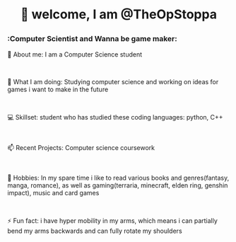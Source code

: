 <div id="header" align="center">

 <h1>

  👋 welcome, I am @TheOpStoppa

 </h1>

</div>

### :Computer Scientist and Wanna be game maker:

👀 About me: I am a Computer Science student

<br>

🌱 What I am doing: Studying computer science and working on ideas for games i want to make in the future

<br>

💻 Skillset: student who has studied these coding languages: python, C++

<br>

📫 Recent Projects: Computer science coursework

<br>

🌱 Hobbies: In my spare time i like to read various books and genres(fantasy, manga, romance), as well as gaming(terraria, minecraft, elden ring, genshin impact), music and card games

<br>

⚡ Fun fact: i have hyper mobility in my arms, which means i can partially bend my arms backwards and can fully rotate my shoulders
<!---
TheOpStoppa/TheOpStoppa is a ✨ special ✨ repository because its `README.md` (this file) appears on your GitHub profile.
You can click the Preview link to take a look at your changes.
--->
